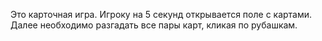 Это карточная игра. Игроку на 5 секунд открывается поле с картами. Далее необходимо разгадать все пары карт, кликая по рубашкам.